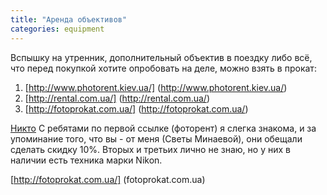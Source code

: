 ```yaml
---
title: "Аренда объективов"
categories: equipment
---
```


Вспышку на утренник, дополнительный объектив в поездку либо всё, что перед покупкой хотите опробовать на деле, можно взять в прокат:

1. [http://www.photorent.kiev.ua/] (http://www.photorent.kiev.ua/)
2. [http://rental.com.ua/] (http://rental.com.ua/)
3. [http://fotoprokat.com.ua/] (http://fotoprokat.com.ua/)

[Никто](wikipedia.org)
С ребятами по первой ссылке (фоторент) я слегка знакома, и за упоминание того, что вы - от меня (Светы Минаевой), они обещали сделать скидку 10%.
Вторых и третьих лично не знаю, но у них в наличии есть техника марки Nikon.

[http://fotoprokat.com.ua/] (fotoprokat.com.ua)

